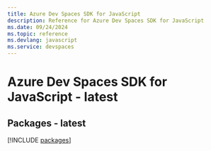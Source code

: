```yaml
---
title: Azure Dev Spaces SDK for JavaScript
description: Reference for Azure Dev Spaces SDK for JavaScript
ms.date: 09/24/2024
ms.topic: reference
ms.devlang: javascript
ms.service: devspaces
---
```

# Azure Dev Spaces SDK for JavaScript - latest
## Packages - latest
[!INCLUDE [packages](dev-spaces-index.md)]